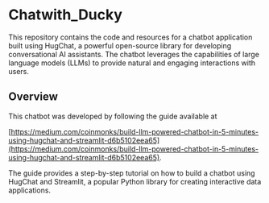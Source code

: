 # Chatwith_Ducky
This repository contains the code and resources for a chatbot application built using HugChat, a powerful open-source library for developing conversational AI assistants. The chatbot leverages the capabilities of large language models (LLMs) to provide natural and engaging interactions with users.

## Overview
This chatbot was developed by following the guide available at

 [https://medium.com/coinmonks/build-llm-powered-chatbot-in-5-minutes-using-hugchat-and-streamlit-d6b5102eea65](https://medium.com/coinmonks/build-llm-powered-chatbot-in-5-minutes-using-hugchat-and-streamlit-d6b5102eea65).
 
The guide provides a step-by-step tutorial on how to build a chatbot using HugChat and Streamlit, a popular Python library for creating interactive data applications.

